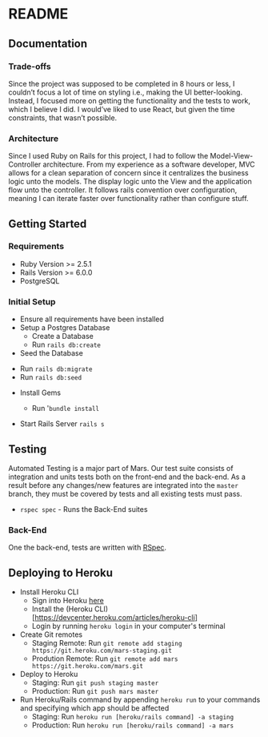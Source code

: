 # README

## Documentation

### Trade-offs
Since the project was supposed to be completed in 8 hours or less, I couldn’t focus a lot of time on styling i.e., making the UI better-looking. Instead, I focused more on getting the functionality and the tests to work, which I believe I did. I would’ve liked to use React, but given the time constraints, that wasn’t possible.

### Architecture
Since I used Ruby on Rails for this project, I had to follow the Model-View-Controller architecture. From my experience as a software developer, MVC allows for a clean separation of concern since it centralizes the business logic unto the models. The display logic unto the View and the application flow unto the controller. It follows rails convention over configuration, meaning I can iterate faster over functionality rather than configure stuff.


## Getting Started

### Requirements
* Ruby Version >= 2.5.1
* Rails Version >= 6.0.0
* PostgreSQL

### Initial Setup

  * Ensure all requirements have been installed
  * Setup a Postgres Database
    - Create a Database
    - Run `rails db:create`
  * Seed the Database
  - Run `rails db:migrate`
  - Run `rails db:seed`

  * Install Gems
    - Run '`bundle install`

  * Start Rails Server `rails s`

## Testing
Automated Testing is a major part of Mars. Our test suite consists of integration and units tests both on the front-end and the back-end. As a result before any changes/new features are integrated into the `master`  branch, they must be covered by tests and all existing tests must pass.

- `rspec spec` - Runs the Back-End suites

### Back-End

One the back-end, tests are written with [RSpec](https://github.com/rspec/rspec-rails).

## Deploying to Heroku

- Install Heroku CLI
  * Sign into Heroku [here](https://www.heroku.com/)
  * Install the (Heroku CLI)[https://devcenter.heroku.com/articles/heroku-cli]
  * Login by running `heroku login` in your computer's terminal
- Create Git remotes
  * Staging Remote: Run `git remote add staging https://git.heroku.com/mars-staging.git`
  * Prodution Remote: Run `git remote add mars https://git.heroku.com/mars.git`
- Deploy to Heroku
  * Staging: Run `git push staging master`
  * Production: Run `git push mars master`
- Run Heroku/Rails command by appending `heroku run` to your commands and specifying which app should be affected
  * Staging: Run `heroku run [heroku/rails command] -a staging`
  * Production: Run `heroku run [heroku/rails command] -a mars`
